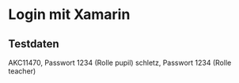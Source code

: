 # Login mit Xamarin

## Testdaten
AKC11470, Passwort 1234 (Rolle pupil)
schletz, Passwort 1234 (Rolle teacher)

